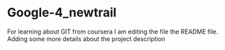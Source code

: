 # Google-4_newtrail
For learning about GIT from coursera
I am editing the file the README file. Adding some more details about the project description
